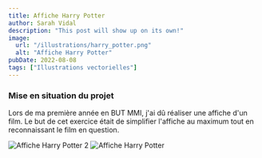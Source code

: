```yaml
---
title: Affiche Harry Potter
author: Sarah Vidal
description: "This post will show up on its own!"
image: 
  url: "/illustrations/harry_potter.png"
  alt: "Affiche Harry Potter"
pubDate: 2022-08-08
tags: ["Illustrations vectorielles"]
---
```


<section class="flex flex-col items-center gap-28 px-4">

  <div class="flex flex-col gap-6 py-6 justify-center items-center w-full sm:w-2/3">
    <h3 class="text-2xl sm:text-4xl font-passion text-center">Mise en situation du projet</h3>
    <p class="text-base sm:text-xl text-center">
      Lors de ma première année en BUT MMI, j'ai dû réaliser une affiche d'un film. Le but de cet exercice était de simplifier l'affiche au maximum tout en reconnaissant le film en question.
    </p>
  </div>

  <div class="flex flex-row justify-center flex-wrap gap-8">
    <img class="w-full sm:w-1/2 md:w-1/3" src="/illustrations/harry_potter2.png" alt="Affiche Harry Potter 2">
    <img class="w-full sm:w-1/2 md:w-1/3" src="/illustrations/harry_potter.png" alt="Affiche Harry Potter">
  </div>
</section>

